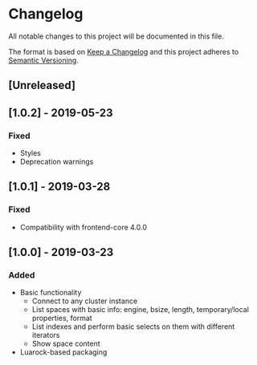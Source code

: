 # Changelog
All notable changes to this project will be documented in this file.

The format is based on [Keep a Changelog](http://keepachangelog.com/en/1.0.0/)
and this project adheres to [Semantic Versioning](http://semver.org/spec/v2.0.0.html).

## [Unreleased]

## [1.0.2] - 2019-05-23

### Fixed

- Styles
- Deprecation warnings

## [1.0.1] - 2019-03-28

### Fixed

- Compatibility with frontend-core 4.0.0

## [1.0.0] - 2019-03-23

### Added

- Basic functionality
  - Connect to any cluster instance
  - List spaces with basic info: engine, bsize, length, temporary/local properties, format
  - List indexes and perform basic selects on them with different iterators
  - Show space content
- Luarock-based packaging
